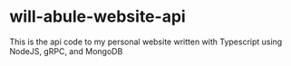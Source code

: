 # will-abule-website-api
This is the api code to my personal website written with Typescript using NodeJS, gRPC, and MongoDB
